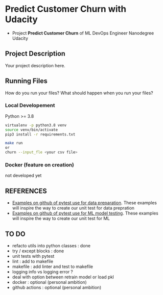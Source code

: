 Predict Customer Churn with Udacity
======================

- Project **Predict Customer Churn** of ML DevOps Engineer Nanodegree Udacity

## Project Description
Your project description here.


## Running Files 
How do you run your files? What should happen when you run your files?

### Local Developement 
Python >= 3.8

```bash
virtualenv -p python3.8 venv
source venv/bin/activate
pip3 install -r requirements.txt

make run
or 
churn --input_fle <your csv file>
```

### Docker (feature on creation)
not developed yet

## REFERENCES
- [Examples on github of pytest use for data preparation](https://github.com/eugeneyan/testing-ml/blob/master/tests/data_prep/test_categorical.py).
These examples will inspire the way to create our unit test for data prepration
- [Examples on github of pytest use for ML model testing](https://github.com/scikit-learn-contrib/imbalanced-learn/blob/master/imblearn/metrics/tests/test_score_objects.py).
These examples will inspire the way to create our unit test for ML

## TO DO
- refacto utils into python classes : done
- try / except blocks : done
- unit tests with pytest
- lint : add to makefile
- makefile : add linter and test to makefile
- logging info vs logging error ? 
- deal with option between retrain model or load pkl
- docker : optional (personal ambition)
- github actions : optional (personal ambition)


